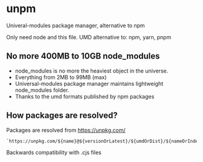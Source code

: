 # unpm
Univeral-modules package manager, alternative to npm

Only need node and this file. UMD alternative to: npm, yarn, pnpm

## No more 400MB to 10GB node_modules

+ node_modules is no more the heaviest object in the universe.
+ Everything from 2MB to 99MB (max)
+ Universal-modules package manager maintains lightweight node_modules folder.
+ Thanks to the umd formats published by npm packages

## How packages are resolved?

Packages are resolved from https://unpkg.com/

```
`https://unpkg.com/${name}@${versionOrLatest}/${umdOrDist}/${nameOrIndex}${productionMin}.${jsOrMjsOrCjs}`
```

Backwards compatibility with .cjs files
